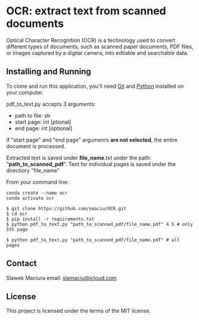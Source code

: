# OCR: extract text from scanned documents

Optical Character Recognition (OCR) is a technology used to convert different types of documents, such as scanned paper documents, PDF files, or images captured by a digital camera, into editable and searchable data. 


## Installing and Running

To clone and run this application, you'll need [Git](https://git-scm.com) and [Python](https://www.python.org/downloads/) installed on your computer. 

pdf_to_text.py accepts 3 arguments: 
- path to file: str
- start page: int [ptional]
- end page: int [optional]

If "start  page" and "end page" argumenrs **are not selected**, the entire document is processed.

Extracted text is saved under **file_name**.txt under the path: "**path_to_scanned_pdf**".
Text for individual pages is saved under the directiory "file_name"

From your command line:

```
conda create --name ocr
conda activate ocr

$ git clone https://github.com/smaciu/OCR.git
$ cd ocr
$ pip install -r requirements.txt
$ python pdf_to_text.py "path_to_scanned_pdf/file_name.pdf" 4 5 # only 5th page

$ python pdf_to_text.py "path_to_scanned_pdf/file_name.pdf" # all pages

```

## Contact

Slawek Maciura 
email: slamaciu@icloud.com

## License

This project is licensed under the terms of the MIT license.
